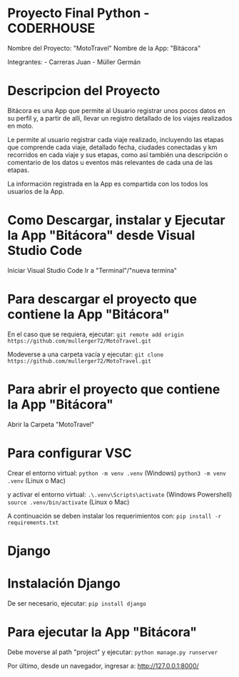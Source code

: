 # Proyecto Final Python - CODERHOUSE

 Nombre del Proyecto: "MotoTravel"
 Nombre de la App: "Bitácora"

 Integrantes:
    - Carreras Juan
    - Müller Germán

# Descripcion del Proyecto

 Bitácora es una App que permite al Usuario registrar unos pocos datos en su perfil y, a partir de allí, llevar un registro detallado de los
 viajes realizados en moto.

 Le permite al usuario registrar cada viaje realizado, incluyendo las etapas que comprende cada viaje, detallado fecha, ciudades conectadas y km
 recorridos en cada viaje y sus etapas, como así también una descripción o comentario de los datos u eventos más relevantes de cada una de las etapas.

 La información registrada en la App es compartida con los todos los usuarios de la App.

# Como Descargar, instalar y Ejecutar la App "Bitácora" desde Visual Studio Code

 Iniciar Visual Studio Code
 Ir a "Terminal"/"nueva termina"

# Para descargar el proyecto que contiene la App "Bitácora"

En el caso que se requiera, ejecutar:
 `git remote add origin https://github.com/mullerger72/MotoTravel.git`

Modeverse a una carpeta vacía y ejecutar:
 `git clone https://github.com/mullerger72/MotoTravel.git`

# Para abrir el proyecto que contiene la App "Bitácora"

Abrir la Carpeta "MotoTravel"

# Para configurar VSC

Crear el entorno virtual:
 `python -m venv .venv` (Windows)
 `python3 -m venv .venv` (Linux o Mac)

y activar el entorno virtual:
 `.\.venv\Scripts\activate`  (Windows Powershell)
 `source .venv/bin/activate` (Linux o Mac)

A continuación se deben instalar los requerimientos con:
 `pip install -r requirements.txt`

# Django
# Instalación Django
De ser necesario, ejecutar:
 `pip install django`

# Para ejecutar la App "Bitácora"
Debe moverse al path "project" y ejecutar:
 `python manage.py runserver`

Por último, desde un navegador, ingresar a:
http://127.0.0.1:8000/

